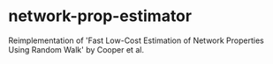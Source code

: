 # network-prop-estimator
Reimplementation of 'Fast Low-Cost Estimation of Network Properties Using Random Walk' by Cooper et al.
